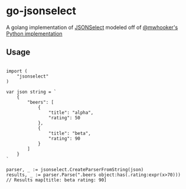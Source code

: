 
go-jsonselect
=============

A golang implementation of [JSONSelect](http://jsonselect.org/) modeled off of [@mwhooker's Python implementation](https://github.com/mwhooker/jsonselect)


Usage
-----

```golang

import (
    "jsonselect"
)

var json string = `
    {
        "beers": [
            {
                "title": "alpha",
                "rating": 50
            },
            {
                "title": "beta",
                "rating": 90
            }
        ]
    }
`

parser, _ := jsonselect.CreateParserFromString(json)
results, _ := parser.Parse(".beers object:has(.rating:expr(x>70)))
// Results map[title: beta rating: 90]
```
